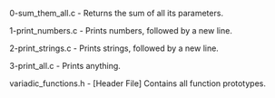 0-sum_them_all.c - Returns the sum of all its parameters.

1-print_numbers.c - Prints numbers, followed by a new line.

2-print_strings.c - Prints strings, followed by a new line.

3-print_all.c - Prints anything.

variadic_functions.h - [Header File] Contains all function prototypes.
